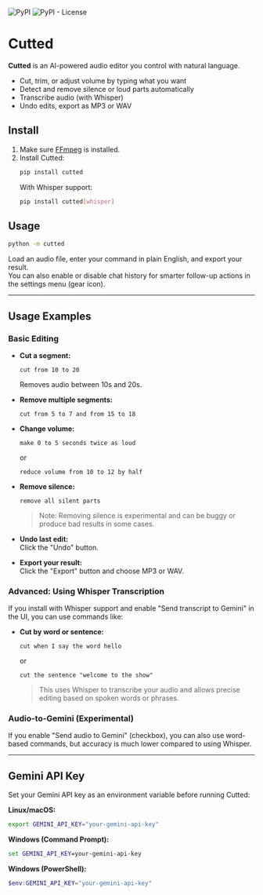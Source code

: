 ![PyPI](https://img.shields.io/pypi/v/cutted?color=blue)
![PyPI - License](https://img.shields.io/pypi/l/lyriks-video)

# Cutted

**Cutted** is an AI-powered audio editor you control with natural language.

- Cut, trim, or adjust volume by typing what you want
- Detect and remove silence or loud parts automatically
- Transcribe audio (with Whisper)
- Undo edits, export as MP3 or WAV

## Install

1. Make sure [FFmpeg](https://ffmpeg.org/) is installed.
2. Install Cutted:
   ```bash
   pip install cutted
   ```
   With Whisper support:
   ```bash
   pip install cutted[whisper]
   ```

## Usage

```bash
python -m cutted
```
Load an audio file, enter your command in plain English, and export your result.  
You can also enable or disable chat history for smarter follow-up actions in the settings menu (gear icon).

---

## Usage Examples

### Basic Editing

- **Cut a segment:**
  ```
  cut from 10 to 20
  ```
  Removes audio between 10s and 20s.

- **Remove multiple segments:**
  ```
  cut from 5 to 7 and from 15 to 18
  ```

- **Change volume:**
  ```
  make 0 to 5 seconds twice as loud
  ```
  or
  ```
  reduce volume from 10 to 12 by half
  ```

- **Remove silence:**
  ```
  remove all silent parts
  ```
  > Note: Removing silence is experimental and can be buggy or produce bad results in some cases.

- **Undo last edit:**  
  Click the "Undo" button.

- **Export your result:**  
  Click the "Export" button and choose MP3 or WAV.

### Advanced: Using Whisper Transcription

If you install with Whisper support and enable "Send transcript to Gemini" in the UI, you can use commands like:

- **Cut by word or sentence:**
  ```
  cut when I say the word hello
  ```
  or
  ```
  cut the sentence "welcome to the show"
  ```
  > This uses Whisper to transcribe your audio and allows precise editing based on spoken words or phrases.

### Audio-to-Gemini (Experimental)

If you enable "Send audio to Gemini" (checkbox), you can also use word-based commands, but accuracy is much lower compared to using Whisper.

---

## Gemini API Key

Set your Gemini API key as an environment variable before running Cutted:

**Linux/macOS:**
```bash
export GEMINI_API_KEY="your-gemini-api-key"
```

**Windows (Command Prompt):**
```cmd
set GEMINI_API_KEY=your-gemini-api-key
```

**Windows (PowerShell):**
```powershell
$env:GEMINI_API_KEY="your-gemini-api-key"
```